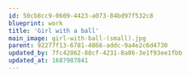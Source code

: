 ```yaml
---
id: 50cb8cc9-0609-4423-a073-84bd97f532c8
blueprint: work
title: 'Girl with a ball'
main_image: girl-with-ball-(small).jpg
parent: 92277f13-6781-4866-addc-9a4e2c6d4730
updated_by: 7fc42862-88cf-4231-8a06-3e1f93ee1fbb
updated_at: 1687987841
---
```

